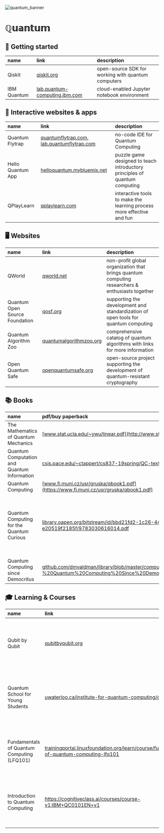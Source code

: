 ![quantum_banner](https://user-images.githubusercontent.com/95103224/196150112-e0d61c9c-654e-435e-8b98-2331ec356176.gif)

# ℚ𝕦𝕒𝕟𝕥𝕦𝕞

## :feet: Getting started

| name | link | description |
|:------------|:-----------------------------------------------------------------------|:--------------------------------------------------|
| Qiskit      | [qiskit.org](https://qiskit.org)                                       | open-source SDK for working with quantum computers|
| IBM Quantum | [lab.quantum-computing.ibm.com](https://lab.quantum-computing.ibm.com) | cloud-enabled Jupyter notebook environment        |

## :jigsaw: Interactive websites & apps

| name | link | description |
|:------------------|:-----------------------------------------------------------------------------------------------------------|:-----------|
| Quantum Flytrap   | [quantumflytrap.com](https://quantumflytrap.com), [lab.quantumflytrap.com](https://lab.quantumflytrap.com) | no-code IDE for Quantum Computing |
| Hello Quantum App | [helloquantum.mybluemix.net](https://helloquantum.mybluemix.net) | puzzle game designed to teach introductory principles of quantum computing |
| QPlayLearn | [qplaylearn.com](https://qplaylearn.com) | interactive tools to make the learning process more effective and fun |

## :desktop_computer: Websites
| name | link | description |
|:--------------|:-----|:-----------|
| QWorld | [qworld.net](https://qworld.net) | non-profit global organization that brings quantum computing researchers & enthusiasts together |
| Quantum Open Source Foundation | [qosf.org](https://qosf.org) | supporting the development and standardization of open tools for quantum computing |
| Quantum Algorithm Zoo | [quantumalgorithmzoo.org](https://quantumalgorithmzoo.org/) | comprehensive catalog of quantum algorithms with links for more information |
| Open Quantum Safe | [openquantumsafe.org](https://openquantumsafe.org/) | open-source project supporting the development of quantum-resistant cryptography |

## :books: Books

| name                                 | pdf/buy paperback                                                             | author(s)            |
|:-------------------------------------|:------------------------------------------------------------------------------|:---------------------|
| The Mathematics of Quantum Mechanics | [www.stat.ucla.edu/~ywu/linear.pdf](http://www.stat.ucla.edu/~ywu/linear.pdf) | Martin Laforest, PhD |
| Quantum Computation and Quantum Information | [csis.pace.edu/~ctappert/cs837-19spring/QC-textbook.pdf](https://csis.pace.edu/~ctappert/cs837-19spring/QC-textbook.pdf) | Michael A. Nielsen, Isaac L. Chuang |
| Quantum Computing             | [www.fi.muni.cz/usr/gruska/qbook1.pdf](https://www.fi.muni.cz/usr/gruska/qbook1.pdf) |         Jozef Gruska |
| Quantum Computing for the Quantum Curious | [library.oapen.org/bitstream/id/bbd21fd2-1c26-4467-98e7-e20519f2185f/9783030616014.pdf](https://library.oapen.org/bitstream/id/bbd21fd2-1c26-4467-98e7-e20519f2185f/9783030616014.pdf) | Joshua Isaacson, Ciaran Hughes, Anastasia Perry, Jessica Turner, Ranbel F. Sun |
| Quantum Computing since Democritus | [github.com/dmvaldman/library/blob/master/computer%20science/Aaronson%20-%20Quantum%20Computing%20Since%20Democritus.pdf](https://github.com/dmvaldman/library/blob/master/computer%20science/Aaronson%20-%20Quantum%20Computing%20Since%20Democritus.pdf) | Scott Aaronson |



## :mortar_board: Learning & Courses

| name           | link                                             | description                                                                  |
|:---------------|:-------------------------------------------------|:-----------------------------------------------------------------------------|
| Qubit by Qubit | [qubitbyqubit.org](https://www.qubitbyqubit.org) | year-long global quantum computing course for high school students and above |
| Quantum School for Young Students | [uwaterloo.ca/institute-for-quantum-computing/qsys](https://uwaterloo.ca/institute-for-quantum-computing/qsys) | hybrid summer program to teach high school students about quantum information |
| Fundamentals of Quantum Computing (LFQ101) | [trainingportal.linuxfoundation.org/learn/course/fundamentals-of-quantum-computing-lfq101](https://trainingportal.linuxfoundation.org/learn/course/fundamentals-of-quantum-computing-lfq101/understanding-quantum-computing/overview-of-technology) | short quantum computing course, including security advantages and danger |
| Introduction to Quantum Computing | https://cognitiveclass.ai/courses/course-v1:IBM+QC0101EN+v1 | very basic course teaching about superposition, entanglement, and uncertainty |
